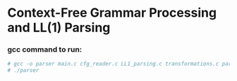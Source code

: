 # Context-Free Grammar Processing and LL(1) Parsing

### gcc command to run:
```sh
# gcc -o parser main.c cfg_reader.c LL1_parsing.c transformations.c parse_table.c string_parser.c -I.
# ./parser
```